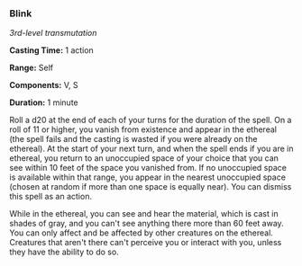 ### Blink

*3rd-level transmutation*

**Casting Time:** 1 action

**Range:** Self

**Components:** V, S

**Duration:** 1 minute

Roll a d20 at the end of each of your turns for the duration of the spell. On a roll of 11 or higher, you vanish from existence and appear in the ethereal (the spell fails and the casting is wasted if you were already on the ethereal). At the start of your next turn, and when the spell ends if you are in ethereal, you return to an unoccupied space of your choice that you can see within 10 feet of the space you vanished from. If no unoccupied space is available within that range, you appear in the nearest unoccupied space (chosen at random if more than one space is equally near). You can dismiss this spell as an action.

While in the ethereal, you can see and hear the material, which is cast in shades of gray, and you can't see anything there more than 60 feet away. You can only affect and be affected by other creatures on the ethereal. Creatures that aren't there can't perceive you or interact with you, unless they have the ability to do so.